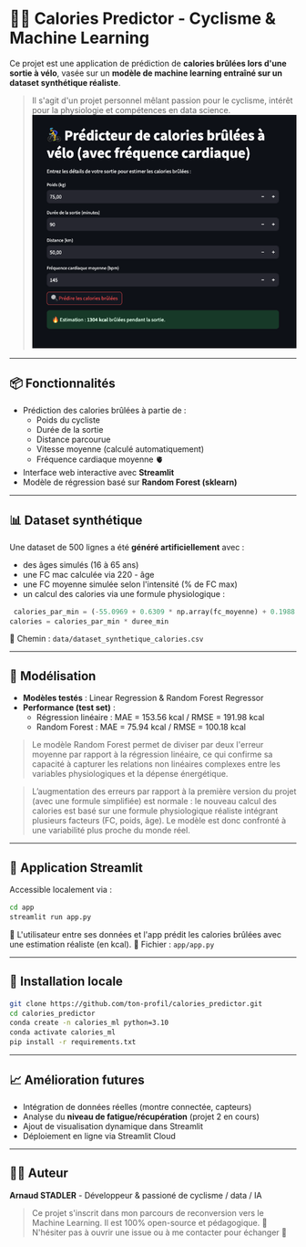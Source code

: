 # 🚴‍♂️ Calories Predictor - Cyclisme & Machine Learning
Ce projet est une application de prédiction de **calories brûlées lors d'une sortie à vélo**, vasée sur un **modèle de machine learning entraîné sur un dataset synthétique réaliste**.
> Il s'agit d'un projet personnel mêlant passion pour le cyclisme, intérêt pour la physiologie et compétences en data science.
![App calories predictor](images/Capture%20d’écran%202025-03-29%20à%2019.23.52.png)
---

## 📦 Fonctionnalités
- Prédiction des calories brûlées à partie de :
  - Poids du cycliste
  - Durée de la sortie
  - Distance parcourue
  - Vitesse moyenne (calculé automatiquement)
  - Fréquence cardiaque moyenne 🫀
- Interface web interactive avec **Streamlit**
- Modèle de régression basé sur **Random Forest (sklearn)**

---

## 📊 Dataset synthétique
Une dataset de 500 lignes a été **généré artificiellement** avec :
- des âges simulés (16 à 65 ans)
- une FC mac calculée via 220 - âge
- une FC moyenne simulée selon l'intensité (% de FC max)
- un calcul des calories via une formule physiologique :
```python
 calories_par_min = (-55.0969 + 0.6309 * np.array(fc_moyenne) + 0.1988 * poids + 0.2017 * ages) / 4.184
calories = calories_par_min * duree_min
```
📁 Chemin : `data/dataset_synthetique_calories.csv`

---

## 🧠 Modélisation

- **Modèles testés** : Linear Regression & Random Forest Regressor
- **Performance (test set)** :
  - Régression linéaire : MAE = 153.56 kcal / RMSE = 191.98 kcal
  - Random Forest : MAE = 75.94 kcal / RMSE = 100.18 kcal

> Le modèle Random Forest permet de diviser par deux l'erreur moyenne par rapport à la régression linéaire, ce qui confirme sa capacité à capturer les relations non linéaires complexes entre les variables physiologiques et la dépense énergétique.

> L’augmentation des erreurs par rapport à la première version du projet (avec une formule simplifiée) est normale : le nouveau calcul des calories est basé sur une formule physiologique réaliste intégrant plusieurs facteurs (FC, poids, âge). Le modèle est donc confronté à une variabilité plus proche du monde réel.

---

## 🚀 Application Streamlit
Accessible localement via :
```bash
cd app
streamlit run app.py
```
📄 L'utilisateur entre ses données et l'app prédit les calories brûlées avec une estimation réaliste (en kcal).
📁 Fichier : `app/app.py`

---

## 🔧 Installation locale
```bash
git clone https://github.com/ton-profil/calories_predictor.git
cd calories_predictor
conda create -n calories_ml python=3.10
conda activate calories_ml
pip install -r requirements.txt
```

---

## 📈 Amélioration futures
- Intégration de données réelles (montre connectée, capteurs)
- Analyse du **niveau de fatigue/récupération** (projet 2 en cours)
- Ajout de visualisation dynamique dans Streamlit
- Déploiement en ligne via Streamlit Cloud

---

## 👨‍💻 Auteur
**Arnaud STADLER** - Développeur & passioné de cyclisme / data / IA
> Ce projet s'inscrit dans mon parcours de reconversion vers le Machine Learning. Il est 100% open-source et pédagogique.
💬 N'hésiter pas à ouvrir une issue ou à me contacter pour échanger 🚀
